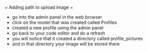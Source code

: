 
= Adding path to upload image =
* go into the admin panel in the web browser
* click on the model that was created called Profiles
* created a new profile using the admin panel
* go back to your code editor and do a refresh
* you will notice that it created a directory called profile_pictures
* and in that directory your image will be stored there

